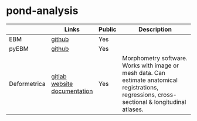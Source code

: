 # pond-analysis

|   | Links | Public | Description |
| - | ----- | ------ | ----------- |
| EBM | [github](https://github.com/ucl-mig/ebm) | Yes |  |
| pyEBM | [github](https://github.com/88vikram/pyebm) | Yes |  |
| Deformetrica | [gitlab](https://gitlab.icm-institute.org/alexandre_bone/pydeformetrica) <br> [website](http://www.deformetrica.org/) <br > [documentation](https://gitlab.icm-institute.org/alexandre_bone/pydeformetrica/wikis/home)| Yes | Morphometry software. Works with image or mesh data. Can estimate anatomical registrations, regressions, cross-sectional & longitudinal atlases.  |

